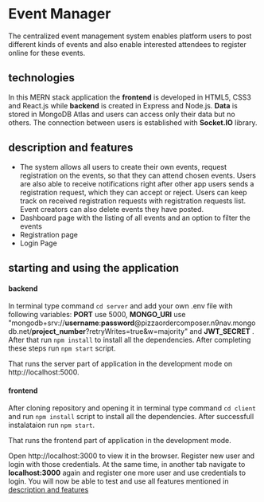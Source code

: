 # Event Manager
The centralized event management system enables platform users to post different kinds of events and also enable interested attendees to register online for these events.

## technologies
In this MERN stack application the **frontend** is developed in HTML5, CSS3 and React.js while **backend** is created in Express and Node.js. 
**Data** is stored in MongoDB Atlas and users can access only their data but no others. The connection between users is established with **Socket.IO** library.

## description and features
- The system allows all users to create their own events, request registration on the events, so that they can attend chosen events. Users are also able to receive notifications right after other app users sends a registration request, which they can accept or reject. Users can keep track on received registration requests with registration requests list. Event creators can also delete events they have posted.
- Dashboard page with the listing of all events and an option to filter the events
- Registration page
- Login Page


## starting and using the application

#### backend

In terminal type command `cd server` and add your own .env file with following variables: **PORT** use 5000,  **MONGO_URI** use "mongodb+srv://**username**:**password**@pizzaordercomposer.n9nav.mongodb.net/**project_number**?retryWrites=true&w=majority" and **JWT_SECRET** . After that run `npm install` to install all the dependencies. After completing these steps run `npm start` script. 

That runs the server part of application in the development mode on http://localhost:5000.

#### frontend

After cloning repository and opening it in terminal type command `cd client` and run `npm install` script to install all the dependencies. After successfull instalataion run `npm start`. 

That runs the frontend part of application in the development mode.

Open http://localhost:3000 to view it in the browser. Register new user and login with those credentials. At the same time, in another tab navigate to **localhost:3000** again and register one more user and use credentials to login. You will now be able to test and use all features mentioned in [description and features](#description-and-features)

